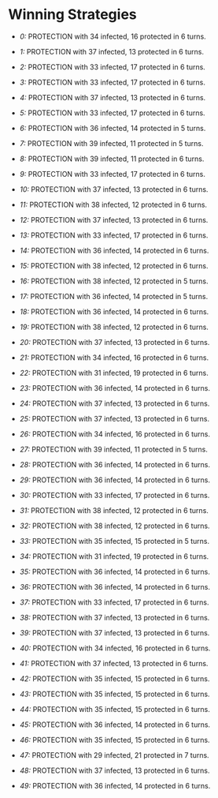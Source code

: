 # Winning Strategies

* _0:_ PROTECTION with 34 infected, 16 protected in 6 turns.


* _1:_ PROTECTION with 37 infected, 13 protected in 6 turns.


* _2:_ PROTECTION with 33 infected, 17 protected in 6 turns.


* _3:_ PROTECTION with 33 infected, 17 protected in 6 turns.


* _4:_ PROTECTION with 37 infected, 13 protected in 6 turns.


* _5:_ PROTECTION with 33 infected, 17 protected in 6 turns.


* _6:_ PROTECTION with 36 infected, 14 protected in 5 turns.


* _7:_ PROTECTION with 39 infected, 11 protected in 5 turns.


* _8:_ PROTECTION with 39 infected, 11 protected in 6 turns.


* _9:_ PROTECTION with 33 infected, 17 protected in 6 turns.


* _10:_ PROTECTION with 37 infected, 13 protected in 6 turns.


* _11:_ PROTECTION with 38 infected, 12 protected in 6 turns.


* _12:_ PROTECTION with 37 infected, 13 protected in 6 turns.


* _13:_ PROTECTION with 33 infected, 17 protected in 6 turns.


* _14:_ PROTECTION with 36 infected, 14 protected in 6 turns.


* _15:_ PROTECTION with 38 infected, 12 protected in 6 turns.


* _16:_ PROTECTION with 38 infected, 12 protected in 5 turns.


* _17:_ PROTECTION with 36 infected, 14 protected in 5 turns.


* _18:_ PROTECTION with 36 infected, 14 protected in 6 turns.


* _19:_ PROTECTION with 38 infected, 12 protected in 6 turns.


* _20:_ PROTECTION with 37 infected, 13 protected in 6 turns.


* _21:_ PROTECTION with 34 infected, 16 protected in 6 turns.


* _22:_ PROTECTION with 31 infected, 19 protected in 6 turns.


* _23:_ PROTECTION with 36 infected, 14 protected in 6 turns.


* _24:_ PROTECTION with 37 infected, 13 protected in 6 turns.


* _25:_ PROTECTION with 37 infected, 13 protected in 6 turns.


* _26:_ PROTECTION with 34 infected, 16 protected in 6 turns.


* _27:_ PROTECTION with 39 infected, 11 protected in 5 turns.


* _28:_ PROTECTION with 36 infected, 14 protected in 6 turns.


* _29:_ PROTECTION with 36 infected, 14 protected in 6 turns.


* _30:_ PROTECTION with 33 infected, 17 protected in 6 turns.


* _31:_ PROTECTION with 38 infected, 12 protected in 6 turns.


* _32:_ PROTECTION with 38 infected, 12 protected in 6 turns.


* _33:_ PROTECTION with 35 infected, 15 protected in 5 turns.


* _34:_ PROTECTION with 31 infected, 19 protected in 6 turns.


* _35:_ PROTECTION with 36 infected, 14 protected in 6 turns.


* _36:_ PROTECTION with 36 infected, 14 protected in 6 turns.


* _37:_ PROTECTION with 33 infected, 17 protected in 6 turns.


* _38:_ PROTECTION with 37 infected, 13 protected in 6 turns.


* _39:_ PROTECTION with 37 infected, 13 protected in 6 turns.


* _40:_ PROTECTION with 34 infected, 16 protected in 6 turns.


* _41:_ PROTECTION with 37 infected, 13 protected in 6 turns.


* _42:_ PROTECTION with 35 infected, 15 protected in 6 turns.


* _43:_ PROTECTION with 35 infected, 15 protected in 6 turns.


* _44:_ PROTECTION with 35 infected, 15 protected in 6 turns.


* _45:_ PROTECTION with 36 infected, 14 protected in 6 turns.


* _46:_ PROTECTION with 35 infected, 15 protected in 6 turns.


* _47:_ PROTECTION with 29 infected, 21 protected in 7 turns.


* _48:_ PROTECTION with 37 infected, 13 protected in 6 turns.


* _49:_ PROTECTION with 36 infected, 14 protected in 6 turns.


